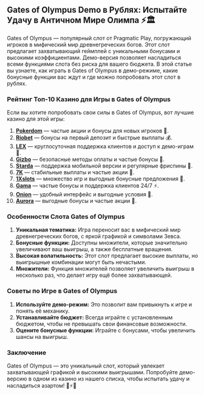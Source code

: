 ## Gates of Olympus Demo в Рублях: Испытайте Удачу в Античном Мире Олимпа ⚡🏛️

Gates of Olympus — популярный слот от Pragmatic Play, погружающий игроков в мифический мир древнегреческих богов. Этот слот предлагает захватывающий геймплей с уникальными бонусами и высокими коэффициентами. Демо-версия позволяет насладиться всеми функциями слота без риска для вашего бюджета. В этой статье вы узнаете, как играть в Gates of Olympus в демо-режиме, какие бонусные функции вас ждут и где можно попробовать этот слот в рублях.

### Рейтинг Топ-10 Казино для Игры в Gates of Olympus

Если вы хотите попробовать свои силы в Gates of Olympus, вот лучшие казино для этой игры:

1. **[Pokerdom](https://brandplay.link/4k77v2yx)** — частые акции и бонусы для новых игроков 🎲.
2. **[Riobet](https://brandplay.link/7xBLTPyj)** — бонусы на первый депозит и быстрые выплаты 💰.
3. **[LEX](https://brandplay.link/zW4hdDFV)** — круглосуточная поддержка клиентов и доступ к демо-играм 🎉.
4. **[Gizbo](https://brandplay.link/bprXw4YV)** — безопасные методы оплаты и частые бонусы 🎁.
5. **[Starda](https://brandplay.link/fB7xwRFL)** — поддержка мобильной версии и регулярные фриспины 🎈.
6. **[7K](https://brandplay.link/BvQyFShp)** — стабильные выплаты и частые акции 🎯.
7. **[1Xslots](https://brandplay.link/hSB1khtr)** — множество игр и выгодные бонусные предложения 🌟.
8. **[Gama](https://brandplay.link/j6NMKsDz)** — частые бонусы и поддержка клиентов 24/7 ⚡.
9. **[Onion](https://brandplay.link/zBGRVpQ9)** — удобный интерфейс и выгодные условия 🎰.
10. **[Aurora](https://10trafic-stat2.com/click/668546556bcc6313411604bd/6766/13032/subaccount)** — выгодные бонусы и частые акции 💎.

### Особенности Слота Gates of Olympus

1. **Уникальная тематика:** Игра переносит вас в мифический мир древнегреческих богов, с яркой графикой и символами Зевса.
2. **Бонусные функции:** Доступны множители, которые значительно увеличивают ваш выигрыш, а также бесплатные вращения.
3. **Высокая волатильность:** Этот слот предлагает высокие выплаты, но выигрышные комбинации могут быть нечастыми.
4. **Множители:** Функция множителей позволяет увеличить выигрыш в несколько раз, что делает игру ещё более захватывающей.

### Советы по Игре в Gates of Olympus

1. **Используйте демо-режим:** Это позволит вам привыкнуть к игре и понять её механику.
2. **Устанавливайте бюджет:** Всегда играйте с установленным бюджетом, чтобы не превышать свои финансовые возможности.
3. **Оцените бонусные функции:** Играйте с бонусами, чтобы увеличить шансы на выигрыш.

### Заключение

Gates of Olympus — это уникальный слот, который увлекает захватывающей графикой и высокими выигрышами. Попробуйте демо-версию в одном из казино из нашего списка, чтобы испытать удачу и насладиться азартом! 🎉⚡💸
